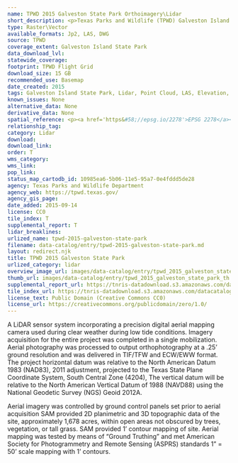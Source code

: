 ```yaml
---
name: TPWD 2015 Galveston State Park Orthoimagery\Lidar
short_description: <p>Texas Parks and Wildlife (TPWD) Galveston Island State Park Aerial Acquisition and Mapping Project</p>
type: Raster\Vector
available_formats: Jp2, LAS, DWG
source: TPWD
coverage_extent: Galveston Island State Park
data_download_lvl:
statewide_coverage:
footprint: TPWD Flight Grid
download_size: 15 GB
recommended_use: Basemap
date_created: 2015
tags: Galveston Island State Park, Lidar, Point Cloud, LAS, Elevation, Imagery, County, Historical
known_issues: None
alternative_data: None
derivative_data: None
spatial_reference: <p><a href='https&#58;//epsg.io/2278'>EPSG 2278</a></p>
relationship_tag:
category: Lidar
download:
download_link:
order: T
wms_category:
wms_link:
pop_link:
status_map_cartodb_id: 10985ea6-5b06-11e5-95a7-0e4fddd5de28
agency: Texas Parks and Wildlife Department
agency_web: https://tpwd.texas.gov/
agency_gis_page:
date_added: 2015-09-14
license: CC0
tile_index: T
supplemental_report: T
lidar_breaklines:
urlized_name: tpwd-2015-galveston-state-park
filename: data-catalog/entry/tpwd-2015-galveston-state-park.md
layout: redirect.njk
title: TPWD 2015 Galveston State Park
urlized_category: lidar
overview_image_url: images/data-catalog/entry/tpwd_2015_galveston_state_park_overview.jpg
thumb_url: images/data-catalog/entry/tpwd_2015_galveston_state_park_th.jpg
supplemental_report_url: https://tnris-datadownload.s3.amazonaws.com/datacatalog/supplemental_reports/tpwd_2015_galveston_state_park_supplementalreports.zip
tile_index_url: https://tnris-datadownload.s3.amazonaws.com/datacatalog/tile_index/tpwd_2015_galveston_state_park_tileindex.zip
license_text: Public Domain (Creative Commons CC0)
license_url: https://creativecommons.org/publicdomain/zero/1.0/
---
```


A LiDAR sensor system incorporating a precision digital aerial mapping camera used during clear weather during low tide conditions. Imagery acquisition for the entire project was completed in a single mobilization. Aerial photography was processed to output orthophotography at a .25’ ground resolution and was delivered in TIF/TFW and ECW/EWW format.
The project horizontal datum was relative to the North American Datum 1983 (NAD83), 2011 adjustment, projected to the Texas State Plane Coordinate System, South Central Zone (4204), The vertical datum will be relative to the North American Vertical Datum of 1988 (NAVD88) using the National Geodetic Survey (NGS) Geoid 2012A.

Aerial imagery was controlled by ground control panels set prior to aerial acquisition SAM provided 2D planimetric and 3D topographic data of the site, approximately 1,678 acres, within open areas not obscured by trees, vegetation, or tall grass. SAM provided 1’ contour mapping of site. Aerial mapping was tested by means of “Ground Truthing” and met American Society for Photogrammetry and Remote Sensing (ASPRS) standards 1” = 50’ scale mapping with 1’ contours.
